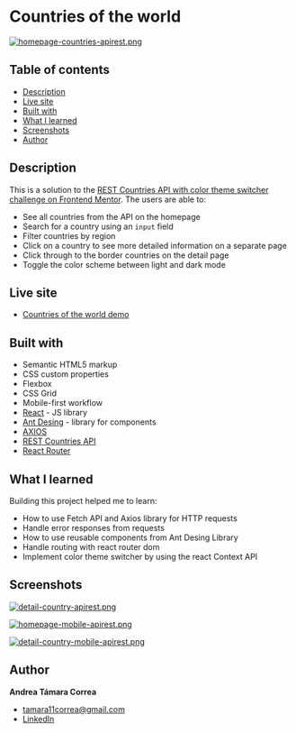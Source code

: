 # Countries of the world

[![homepage-countries-apirest.png](https://i.postimg.cc/KzrmdZ98/homepage-countries-apirest.png)](https://postimg.cc/TL18bXMz)


## Table of contents

- [Description](#description)
- [Live site](#live-site)
- [Built with](#built-with)
- [What I learned](#what-i-learned)
- [Screenshots](#screenshots)
- [Author](#author)
  


## Description

This is a solution to the [REST Countries API with color theme switcher challenge on Frontend Mentor](https://www.frontendmentor.io/challenges/rest-countries-api-with-color-theme-switcher-5cacc469fec04111f7b848ca). The users are able to:

- See all countries from the API on the homepage
- Search for a country using an `input` field
- Filter countries by region
- Click on a country to see more detailed information on a separate page
- Click through to the border countries on the detail page
- Toggle the color scheme between light and dark mode 


## Live site

- [Countries of the world demo](https://countries-of-the-world-atc.netlify.app/)
<!-- - Solution URL: [Add solution URL here](https://your-solution-url.com) -->


## Built with

- Semantic HTML5 markup
- CSS custom properties
- Flexbox
- CSS Grid
- Mobile-first workflow
- [React](https://reactjs.org/) - JS library
- [Ant Desing](https://ant.design/) - library for components
- [AXIOS](https://axios-http.com/es/docs/intro) 
- [REST Countries API](https://restcountries.com)
- [React Router](https://reactrouter.com/en/v6.3.0/getting-started/tutorial)  


## What I learned

Building this project helped me to learn:

- How to use Fetch API and Axios library for HTTP requests
- Handle error responses from requests
- How to use reusable components from Ant Desing Library 
- Handle routing with react router dom
- Implement color theme switcher by using the react Context API


## Screenshots

[![detail-country-apirest.png](https://i.postimg.cc/NjSGXC9B/detail-country-apirest.png)](https://postimg.cc/k2Nd3cvp)
</br>

[![homepage-mobile-apirest.png](https://i.postimg.cc/ydzVQJyG/homepage-mobile-apirest.png)](https://postimg.cc/QB0GVdPg)
</br>

[![detail-country-mobile-apirest.png](https://i.postimg.cc/SK9SfLC8/detail-country-mobile-apirest.png)](https://postimg.cc/HJp1pySs)
</br>

## Author

**Andrea Támara Correa**
* [tamara11correa@gmail.com](tamara11correa@gmail.com)
* [LinkedIn](https://www.linkedin.com/in/andreatamara/)
<!-- * [Portafolio web](https://tu-dominio.com/) -->
